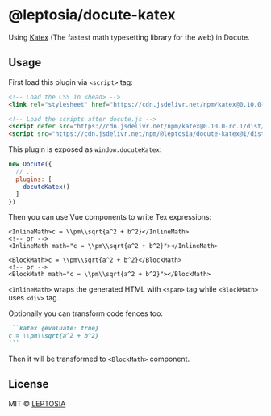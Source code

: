 # @leptosia/docute-katex

Using [Katex](https://katex.org/) (The fastest math typesetting library for the web) in Docute.

## Usage

First load this plugin via `<script>` tag:

```html
<!-- Load the CSS in <head> -->
<link rel="stylesheet" href="https://cdn.jsdelivr.net/npm/katex@0.10.0-rc.1/dist/katex.min.css">

<!-- Load the scripts after docute.js -->
<script defer src="https://cdn.jsdelivr.net/npm/katex@0.10.0-rc.1/dist/katex.min.js"></script>
<script src="https://cdn.jsdelivr.net/npm/@leptosia/docute-katex@1/dist/index.min.js"></script>
```

This plugin is exposed as `window.docuteKatex`:

```js
new Docute({
  // ...
  plugins: [
    docuteKatex()
  ]
})
```

Then you can use Vue components to write Tex expressions:

````vue
<InlineMath>c = \\pm\\sqrt{a^2 + b^2}</InlineMath>
<!-- or -->
<InlineMath math="c = \\pm\\sqrt{a^2 + b^2}"></InlineMath>

<BlockMath>c = \\pm\\sqrt{a^2 + b^2}</BlockMath>
<!-- or -->
<BlockMath math="c = \\pm\\sqrt{a^2 + b^2}"></BlockMath>
````

`<InlineMath>` wraps the generated HTML with `<span>` tag while `<BlockMath>` uses `<div>` tag.

Optionally you can transform code fences too:

````markdown
```katex {evaluate: true}
c = \\pm\\sqrt{a^2 + b^2}
```
````

Then it will be transformed to `<BlockMath>` component.

## License

MIT &copy; [LEPTOSIA](https://leptosia.org)